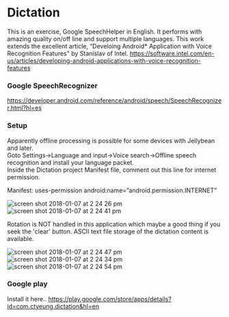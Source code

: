 # Dictation

This is an exercise, Google SpeechHelper in English.
It performs with amazing quality on/off line and support multiple languages.
This work extends the excellent article, “Develoing Android* Application with Voice Recognition Features" by Stanislav of Intel.
https://software.intel.com/en-us/articles/developing-android-applications-with-voice-recognition-features

### Google SpeechRecognizer
https://developer.android.com/reference/android/speech/SpeechRecognizer.html?hl=es

### Setup
Apparently offline processing is possible for some devices with Jellybean and later.  
Goto Settings->Language and input->Voice search->Offline speech recognition and install your language packet.  
Inside the Dictation project Manifest file, comment out this line for internet permission.

Manifest: uses-permission android:name=”android.permission.INTERNET” 

![screen shot 2018-01-07 at 2 24 26 pm](https://user-images.githubusercontent.com/1282659/34653776-a7139062-f3b6-11e7-98b3-cdad1f862deb.png)
![screen shot 2018-01-07 at 2 24 41 pm](https://user-images.githubusercontent.com/1282659/34653771-9d18f7a0-f3b6-11e7-975a-9b9a76b41f69.png)

Rotation is NOT handled in this application which maybe a good thing if you seek the 'clear' button.
ASCII text file storage of the dictation content is available.

![screen shot 2018-01-07 at 2 24 47 pm](https://user-images.githubusercontent.com/1282659/34653772-9e86ef7a-f3b6-11e7-9e35-4f6321baad84.png)
![screen shot 2018-01-07 at 2 24 34 pm](https://user-images.githubusercontent.com/1282659/34653773-a03d93e6-f3b6-11e7-9f33-43a347508b2d.png)
![screen shot 2018-01-07 at 2 24 54 pm](https://user-images.githubusercontent.com/1282659/34653775-a1ce899a-f3b6-11e7-93b9-ac56bb3636fa.png)

### Google play
Install it here..
https://play.google.com/store/apps/details?id=com.ctyeung.dictation&hl=en

